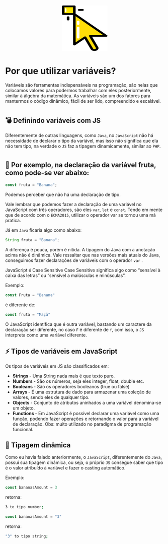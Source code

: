 <h1 align="center">
  <br>
  <img src="../github/assets/variavel.svg" alt="Variavel" height="145" width="145">
  <br>
</h1>

# Por que utilizar variáveis?
Variáveis são ferramentas indispensáveis na programação, são nelas que colocamos valores para podermos trabalhar com eles posteriormente, similar à álgebra da matemática. As variáveis são um dos fatores para mantermos o código dinâmico, fácil de ser lido, compreendido e escalável.

#
## 💣 Definindo variáveis com JS
Diferentemente de outras linguagens, como ``Java``, no ``JavaScript`` não há necessidade de declarar o tipo da variável, mas isso não significa que ela não tem tipo, na verdade o ``JS`` faz a tipagem dinamicamente, similar ao ``PHP``.

#
## 🤔 Por exemplo, na declaração da variável fruta, como pode-se ver abaixo:
```javascript
const fruta = "Banana";
```
Podemos perceber que não há uma declaração de tipo.

Vale lembrar que podemos fazer a declaração de uma variável no JavaScript com três operadores, são eles ``var``, ``let`` e ``const``. Tendo em mente que de acordo com o ``ECMA2015``, utilizar o operador var se tornou uma má pratica.

Já em ``Java`` ficaria algo como abaixo:
```java
String fruta = "Banana";
```
A diferença é pouca, porém é nítida. A tipagem do Java com a anotação acima não é dinâmica. Vale ressaltar que nas versões mais atuais do Java, conseguimos fazer declarações de variáveis com o operador ``var`` .

JavaScript é Case Sensitive
Case Sensitive significa algo como “sensível à caixa das letras” ou “sensível a maiúsculas e minúsculas”.

Exemplo:
```javascript
const Fruta = "Banana"
``` 
é diferente de:
```javascript
const fruta = "Maçã"
```
O JavaScript identifica que é outra variável, bastando um caractere da declaração ser diferente, no caso `F` é diferente de `f`, com isso, o ``JS`` interpreta como uma variável diferente.

## ⚡️ Tipos de variáveis em JavaScript
Os tipos de variáveis em JS são classificados em:
- <strong> Strings </strong>  - Uma String nada mais é que texto puro.
- <strong> Numbers </strong> - São os números, seja eles integer, float, double etc.
- <strong> Booleans </strong> - São os operadores booleanos (true ou false)
- <strong> Arrays </strong> - É uma estrutura de dado para armazenar uma coleção de valores, sendo eles de qualquer tipo.
- <strong> Objects </strong> - Conjunto de atributos aninhados a uma variável denomina-se um objeto.
- <strong> Functions </strong> - Em JavaScript é possível declarar uma variável como uma função, podendo fazer operações e retornando o valor para a variável de declaração. Obs: muito utilizado no paradigma de programação funcional.

## 💫 Tipagem dinâmica
Como eu havia falado anteriormente, o ``JavaScript``, diferentemente do ``Java``, possui sua tipagem dinâmica, ou seja, o próprio ``JS`` consegue saber que tipo é o valor atribuído à variável e fazer o casting automático.

Exemplo:
```javascript
const bananasAmount = 3
```
retorna:
```sh
3 to tipo number;
```

```javascript
const bananasAmount = "3"
```
retorna:
```sh
"3" to tipo string;
```